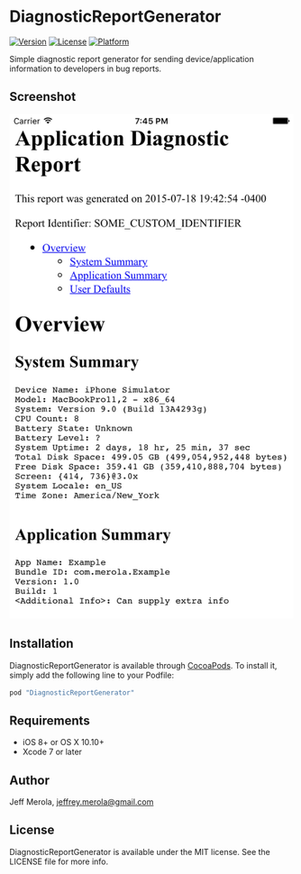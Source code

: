 # DiagnosticReportGenerator

[![Version](https://img.shields.io/cocoapods/v/DiagnosticReportGenerator.svg?style=flat)](http://cocoapods.org/pods/DiagnosticReportGenerator)
[![License](https://img.shields.io/cocoapods/l/DiagnosticReportGenerator.svg?style=flat)](http://cocoapods.org/pods/DiagnosticReportGenerator)
[![Platform](https://img.shields.io/cocoapods/p/DiagnosticReportGenerator.svg?style=flat)](http://cocoapods.org/pods/DiagnosticReportGenerator)

Simple diagnostic report generator for sending device/application information to developers in bug reports.

## Screenshot

![Diagnostic Report](https://github.com/jsmerola/DiagnosticReportGenerator/blob/master/screenshot.png?raw=true)

## Installation

DiagnosticReportGenerator is available through [CocoaPods](http://cocoapods.org). To install
it, simply add the following line to your Podfile:

```ruby
pod "DiagnosticReportGenerator"
```

## Requirements

* iOS 8+ or OS X 10.10+
* Xcode 7 or later

## Author

Jeff Merola, jeffrey.merola@gmail.com

## License

DiagnosticReportGenerator is available under the MIT license. See the LICENSE file for more info.
